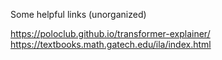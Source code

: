 Some helpful links (unorganized)

https://poloclub.github.io/transformer-explainer/
https://textbooks.math.gatech.edu/ila/index.html
